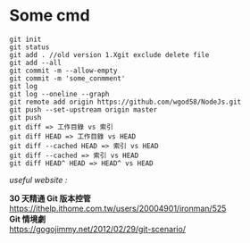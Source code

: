# Some cmd
```
git init
git status
git add . //old version 1.Xgit exclude delete file
git add --all
git commit -m --allow-empty
git commit -m 'some_conmment'
git log
git log --oneline --graph
git remote add origin https://github.com/wgod58/NodeJs.git
git push --set-upstream origin master
git push
git diff => 工作目錄 vs 索引
git diff HEAD => 工作目錄 vs HEAD
git diff --cached HEAD => 索引 vs HEAD
git diff --cached => 索引 vs HEAD
git diff HEAD^ HEAD => HEAD^ vs HEAD

```
*useful website :* 

 **30 天精通 Git 版本控管**<br/>
 https://ithelp.ithome.com.tw/users/20004901/ironman/525<br/>
 **Git 情境劇**<br/>
 https://gogojimmy.net/2012/02/29/git-scenario/
